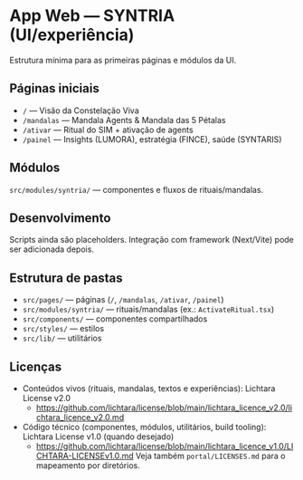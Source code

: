 # App Web — SYNTRIA (UI/experiência)
Estrutura mínima para as primeiras páginas e módulos da UI.

## Páginas iniciais
- `/` — Visão da Constelação Viva
- `/mandalas` — Mandala Agents & Mandala das 5 Pétalas
- `/ativar` — Ritual do SIM + ativação de agents
- `/painel` — Insights (LUMORA), estratégia (FINCE), saúde (SYNTARIS)

## Módulos
`src/modules/syntria/` — componentes e fluxos de rituais/mandalas.

## Desenvolvimento
Scripts ainda são placeholders. Integração com framework (Next/Vite) pode ser adicionada depois.

## Estrutura de pastas
- `src/pages/` — páginas (`/`, `/mandalas`, `/ativar`, `/painel`)
- `src/modules/syntria/` — rituais/mandalas (ex.: `ActivateRitual.tsx`)
- `src/components/` — componentes compartilhados
- `src/styles/` — estilos
- `src/lib/` — utilitários

## Licenças
- Conteúdos vivos (rituais, mandalas, textos e experiências): Lichtara License v2.0
  - https://github.com/lichtara/license/blob/main/lichtara_licence_v2.0/lichtara_licence_v2.0.md
- Código técnico (componentes, módulos, utilitários, build tooling): Lichtara License v1.0 (quando desejado)
  - https://github.com/lichtara/license/blob/main/lichtara_licence_v1.0/LICHTARA-LICENSEv1.0.md
Veja também `portal/LICENSES.md` para o mapeamento por diretórios.
